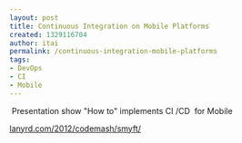 ```yaml
---
layout: post
title: Continuous Integration on Mobile Platforms
created: 1329116704
author: itai
permalink: /continuous-integration-mobile-platforms
tags:
- DevOps
- CI
- Mobile
---
```

<p>&nbsp;Presentation show &quot;How to&quot; implements CI /CD &nbsp;for Mobile&nbsp;</p>
<p><a href="http://lanyrd.com/2012/codemash/smyft/ ">lanyrd.com/2012/codemash/smyft/ </a></p>
<p>&nbsp;</p>
